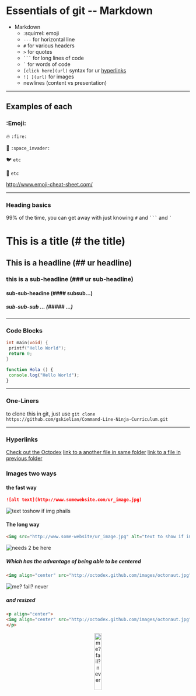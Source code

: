 # Essentials of git -- Markdown

* Markdown
  * :squirrel: emoji
  * `---` for horizontal line
  * `#` for various headers
  * `>` for quotes
  * <code>&#96;&#96;&#96;</code> for long lines of code
  * ``` ` ``` for words of code
  * `[click here](url)` syntax for ur [hyperlinks](https://help.github.com/articles/markdown-basics)
  * `![ ](url)` for images
  * newlines (content vs presentation)

---

## Examples of each

### :Emoji:

:fire: 
`:fire:`

:space_invader: 
`:space_invader:`

:bird: 
`etc`

:cherry_blossom: 
`etc`

http://www.emoji-cheat-sheet.com/

---

### Heading basics

99% of the time, you can get away with just knowing `#` and <code>&#96;&#96;&#96;</code> and 
  ``` ` ```

# This is a title (# the title)
## This is a headline (## ur headline)
### this is a sub-headline (### ur sub-headline)
#### sub-sub-headine (#### subsub...)
##### sub-sub-sub ... (##### ...)

---

### Code Blocks

```C
int main(void) {
 printf("Hello World");
 return 0;
}
```

```Javascript
function Hola () {
 console.log("Hello World");
}

```

---

### One-Liners

to clone this in git, just use `git clone https://github.com/gskielian/Command-Line-Ninja-Curriculum.git`

---


### Hyperlinks

[Check out the Octodex](http://octodex.github.com/)
[link to a another file in same folder](./thelink.md)
[link to a file in previous folder](../README.md)

### Images two ways


#### the fast way

```md
![alt text](http://www.somewebsite.com/ur_image.jpg)
```

![text toshow if img phails](http://octodex.github.com/images/daftpunktocat-thomas.gif)


#### The long way

```html 
<img src="http://www.some-website/ur_image.jpg" alt="text to show if image phails to load"> 
```

<img src="http://octodex.github.com/images/octonaut.jpg" alt="needs 2 be here">


##### Which has the advantage of being able to be centered


```html
<img align="center" src="http://octodex.github.com/images/octonaut.jpg" alt="me? fail? never">
```

<img style="text-align:center" src="http://octodex.github.com/images/octonaut.jpg" alt="me? fail? never">

##### and resized

```html
<p align="center">
<img align="center" src="http://octodex.github.com/images/octonaut.jpg" alt="me? fail? never">`
</p>
```

<p align="center">
<img width="20%" align="center" src="http://octodex.github.com/images/octonaut.jpg" alt="me? fail? never">
</p>
